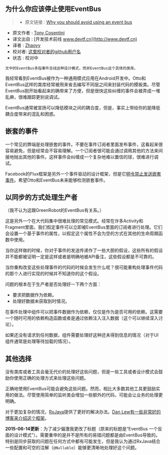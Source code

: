 为什么你应该停止使用EventBus
---

> * 原文链接 : [Why you should avoid using an event bus](http://endlesswhileloop.com/blog/2015/06/11/stop-using-event-buses/)
* 原文作者 : [Tony Cosentini](http://endlesswhileloop.com/)
* 译文出自 :  [开发技术前线 www.devtf.cn](http://www.devtf.cn)
* 译者 : [Zhaoyy](https://github.com/Zhaoyy) 
* 校对者: [这里校对者的github用户名](github链接)  
* 状态 :  校对中 


``文中的EventBus多指事件总线这种设计模式，而非EventBus这个具体的类库。``

我经常看到EventBus被作为一种通用模式应用在Android开发中。Otto和EventBus这样的类库经常被用来省去编写不同层之间来封装代码的模板类。尽管EventBus刚开始看起来的确带来了方便，但是很快这些纠缠的事件会被弄成一堆乱麻，很难跟踪更别说调试。

EventBus通常被宣扬可以降低模块之间的耦合度，但是，事实上带给你的是降低耦合度带来的混乱和困惑。

## 嵌套的事件

一个常见的弊端是处理嵌套的事件。不要在事件订阅者里面发布事件，这看起来很容易避免，但是经常会不容易理解。一个订阅者很可能会通过调用其他的方法来间接地抛出其他的事件。这样事件会纠缠成一个复杂地难以置信的球，很难进行调试。

Facebook的Flux框架是另外一个事件驱动的设计框架，但是它[明令禁止发送嵌套事件](https://github.com/facebook/flux/blob/ac1e4970c2a85d5030b65696461c271ba981a2a6/src/Dispatcher.js#L184)。希望Otto和EventBus未来能够检测嵌套事件。

## 以同步的方式处理生产者

（我不认为这跟GreenRobot的EventBus有关系。）

这是另外一个在大代码集中很难处理的常见模式。经常在许多Activity和Fragment里面，我们假定事件可以立即被EventBus里面的订阅者进行处理。它们会设置一个基于事件的属性，以假定这个属性不会为空的方式在其他的生命周期函数中使用。

当你这样做的时候，你对于事件的发送传递作了一些大胆的假设，这些所有的假设并不能都被证明一定是这样或者是明确地被API备注，这些假设都是不可靠的。

当你重构改变这些处理事件的代码的时候会发生什么呢？很可能重构处理事件代码的那个人进行实现的时候并不知道你的这个假设。

问题的根本在于生产者是否处理好一下两个方面：

- 要求把数据作为依赖。
- 处理好数据未获取到时情况。

在事件处理中组件可以把事件数据作为依赖，仅仅是作为是否可用的依赖。这需要一个随时可用的依赖构造函数或者是通过依赖注入注入数据（这个可以继续深入讨论）。

如果还没有请求到任何数据，组件需要处理好这种还未得到信息的情况（对于UI组件通常是处理等待加载的情况）。

## 其他选择

没有类库或者工具会毫无代价的处理好这些问题，但是一些工具或者设计模式会鼓励你使用正确的处理方式来处理这些问题。

正确地使用EventBus可能会避免这些问题。然而，相比大多数其他工具更鼓励实用的做法。尽管使用简单的监听类会增加一些额外的代码，可能会让业务的处理更明确。

对于更加复杂的情况，[RxJava](http://reactivex.io/)提供了更好的解决办法。[Dan Lew有一些非常好的博客来介绍这个框架](http://blog.danlew.net/2014/09/15/grokking-rxjava-part-1/)。

**2015-06-14更新**：为了减少偏激我更改了标题（原来的标题是“EventBus 一个反面的设计模式”）。需要重申的是并不是所有的易错问题都是由EventBus导致的。特别是同步获取的问题在任何方式中都有可能发生，但是我认为通过RxJava结合一些配置和可空的注解（``@Nullable``）能够更清晰地处理好这个问题。


